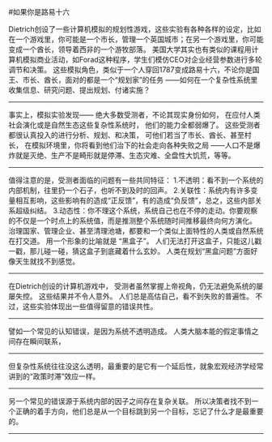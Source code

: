 #如果你是路易十六

Dietrich创设了一些计算机模拟的规划性游戏，这些实验有各种各样的设定，比如在一个游戏里，你可能是一个市长，管理一个英国城市；在另一个游戏里，你可能变成一个酋长，领导着西非的一个游牧部落。 美国大学其实也有类似的课程用计算机模拟商业活动，如Forad这种程序，学生们模仿CEO对企业经营参数进行多轮调节和决策。 这些模拟角色，类似于一个人穿回1787变成路易十六，不论你是国王、市长、酋长，面对的都是一个“规划家”的任务 ——如何在一个复杂性系统里收集信息、研究问题、提出规划、付诸实施？

---

事实上，模拟实验发现—— 绝大多数受测者，不论其现实身份如何， 在应付人类社会演化或是自然生态这些复杂性系统时， 他们的能力全都弱爆了。 这些受测者都很认真投入的进行分析、规划、和决策， 可他们若当了市长、酋长、甚至村长， 在模拟环境里，你将看到他们治下的社会走向各种失败之局 ——人口不是爆炸就是灭绝、生产不是畸形就是停滞、生态灾难、全盘性大饥荒，等等。

---

值得注意的是，受测者面临的问题有一些共同特征： 1.不透明：看不到一个系统的内部机制，往里扔一个石子，也听不到及时的回声。 2.关联性：系统内有许多变量相互影响，这些影响有的造成“正反馈”，有的造成“负反馈”，总之，这些内部关系超级纠结。 3.动态性：你不理这个系统，系统自己也在不停的走动。你要观察的不仅是一个时点上的系统值，而是推测整个系统随时间推移最终向何方演化。 治理国家、管理企业、甚至清理池塘，都要和一个类似上面特性的人类或自然系统在打交道。 用一个形象的比喻就是 “黑盒子”。 人们无法打开这盒子，只能这儿戳一戳，那儿碰一碰，猜这盒子到底藏着什么玄妙。 人类在规划“黑盒问题”方面好像天生就找不到感觉。

---

在Dietrich创设的计算机游戏中， 受测者虽然掌握上帝视角，仍无法避免系统的屡屡失控。 这些结果并不令人意外。 人们总是高估自己，看不到失败的普遍性。 不过，这些实验体现出一些值得留意的错误共性。

---

譬如一个常见的认知错误，是因为系统不透明造成。 人类大脑本能的假定事情之间存在瞬间联系，

---

但复杂性系统往往没这么透明，最重要的是它有一个延后性，就象宏观经济学经常讲到的“政策时滞”效应一样。

---

另一个常见的错误源于系统内部的因子之间存在复杂关联。 所以决策者找不到一个正确的着手方向，他们总是从一个目标跳到另一个目标，忘记了什么才是最重要的。

---

